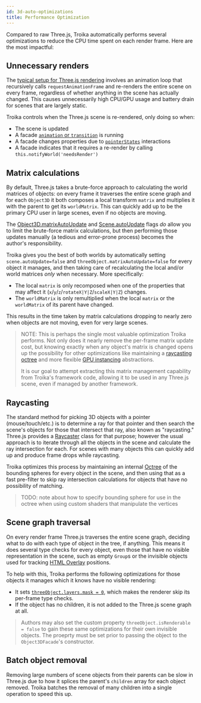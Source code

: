 ```yaml
---
id: 3d-auto-optimizations
title: Performance Optimization
---
```


Compared to raw Three.js, Troika automatically performs several optimizations to reduce the CPU time spent on each render frame. Here are the most impactful:

## Unnecessary renders

The [typical setup for Three.js rendering](https://threejs.org/docs/index.html#manual/en/introduction/Creating-a-scene) involves an animation loop that recursively calls `requestAnimationFrame` and re-renders the entire scene on every frame, regardless of whether anything in the scene has actually changed. This causes unnecessarily high CPU/GPU usage and battery drain for scenes that are largely static.

Troika controls when the Three.js scene is re-rendered, only doing so when:

* The scene is updated
* A facade [`animation` or `transition`](../troika-core/animations-and-transitions.md) is running
* A facade changes properties due to [`pointerStates`](../troika-core/interactivity-and-events.md#pointer-states) interactions
* A facade indicates that it requires a re-render by calling `this.notifyWorld('needsRender')`


## Matrix calculations

By default, Three.js takes a brute-force approach to calculating the world matrices of objects: on every frame it traverses the entire scene graph and for each `Object3D` it both composes a local transform `matrix` and multiplies it with the parent to get its `worldMatrix`. This can quickly add up to be the primary CPU user in large scenes, even if no objects are moving.

The [Object3D.matrixAutoUpdate](https://threejs.org/docs/#api/en/core/Object3D.matrixAutoUpdate) and [Scene.autoUpdate](https://threejs.org/docs/#api/en/scenes/Scene.autoUpdate) flags _do_ allow you to limit the brute-force matrix calculations, but then performing those updates manually (a tedious and error-prone process) becomes the author's responsibility.

Troika gives you the best of both worlds by automatically setting `scene.autoUpdate=false` and `threeObject.matrixAutoUpdate=false` for every object it manages, and then taking care of recalculating the local and/or world matrices _only_ when necessary. More specifically:

* The local `matrix` is only recomposed when one of the properties that may affect it (`x`/`y`/`z`/`rotateX|Y|Z`/`scaleX|Y|Z`) changes.
* The `worldMatrix` is only remultiplied when the local `matrix` or the `worldMatrix` of its parent have changed.

This results in the time taken by matrix calculations dropping to nearly zero when objects are not moving, even for very large scenes.

> NOTE: This is perhaps the single most valuable optimization Troika performs. Not only does it nearly remove the per-frame matrix update cost, but knowing exactly when any object's matrix is changed opens up the possibility for other optimizations like maintaining a [raycasting octree](#raycasting) and more flexible [GPU instancing](./instancing.md) abstractions.
> 
> It is our goal to attempt extracting this matrix management capability from Troika's framework code, allowing it to be used in any Three.js scene, even if managed by another framework.


## Raycasting

The standard method for picking 3D objects with a pointer (mouse/touch/etc.) is to determine a ray for that pointer and then search the scene's objects for those that intersect that ray, also known as "raycasting." Three.js provides a [Raycaster](https://threejs.org/docs/#api/en/core/Raycaster) class for that purpose; however the usual approach is to iterate through all the objects in the scene and calculate the ray intersection for each. For scenes with many objects this can quickly add up and produce frame drops while raycasting.

Troika optimizes this process by maintaining an internal [Octree](https://en.wikipedia.org/wiki/Octree) of the bounding spheres for every object in the scene, and then using that as a fast pre-filter to skip ray intersection calculations for objects that have no possibility of matching.

> TODO: note about how to specify bounding sphere for use in the octree when using custom shaders that manipulate the vertices


## Scene graph traversal

On every render frame Three.js traverses the entire scene graph, deciding what to do with each type of object in the tree, if anything. This means it does several type checks for every object, even those that have no visible representation in the scene, such as empty `Group`s or the invisible objects used for tracking [HTML Overlay](./html-overlays.md) positions.

To help with this, Troika performs the following optimizations for those objects it manages which it knows have no visible rendering:

* It sets [`threeObject.layers.mask = 0`](https://threejs.org/docs/#api/en/core/Object3D.layers), which makes the renderer skip its per-frame type checks.
* If the object has no children, it is not added to the Three.js scene graph at all.

> Authors may also set the custom property `threeObject.isRenderable = false` to gain these same optimizations for their own invisible objects. The proeprty must be set prior to passing the object to the `Object3DFacade`'s constructor.


## Batch object removal

Removing large numbers of scene objects from their parents can be slow in Three.js due to how it splices the parent's `children` array for each object removed. Troika batches the removal of many children into a single operation to speed this up.
